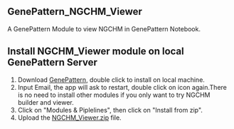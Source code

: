## GenePattern_NGCHM_Viewer
A GenePattern Module to view NGCHM in GenePattern Notebook.

## Install NGCHM_Viewer module on local GenePattern Server
1. Download [GenePattern](https://github.com/genepattern/genepattern-server/releases/tag/v3.9.11-rc.4%2Bb228), double click to install on local machine. 
2. Input Email, the app will ask to restart, double click on icon again.There is no need to install other modules if you only want to try NGCHM builder and viewer. 
3. Click on "Modules & Piplelines", then click on "Install from zip".
4. Upload the [NGCHM_Viewer.zip](https://github.com/MD-Anderson-Bioinformatics/GenePattern_NGCHM_Viewer/blob/master/NGCHM_Viewer.zip) file.

